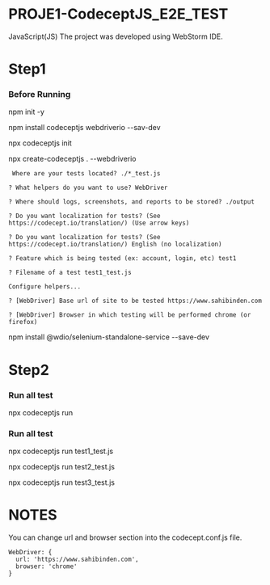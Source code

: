 # PROJE1-CodeceptJS_E2E_TEST
 JavaScript(JS)
The project was developed using WebStorm IDE.
# Step1
### Before Running
 npm init -y
 
 npm install codeceptjs webdriverio --sav-dev
 
 npx codeceptjs init
 
 npx create-codeceptjs . --webdriverio
 
     Where are your tests located? ./*_test.js
 
    ? What helpers do you want to use? WebDriver

    ? Where should logs, screenshots, and reports to be stored? ./output

    ? Do you want localization for tests? (See https://codecept.io/translation/) (Use arrow keys)

    ? Do you want localization for tests? (See https://codecept.io/translation/) English (no localization)

    ? Feature which is being tested (ex: account, login, etc) test1

    ? Filename of a test test1_test.js

    Configure helpers...
    
    ? [WebDriver] Base url of site to be tested https://www.sahibinden.com

    ? [WebDriver] Browser in which testing will be performed chrome (or firefox)

npm install @wdio/selenium-standalone-service --save-dev

# Step2
### Run all test
npx codeceptjs run
### Run all test
npx codeceptjs run test1_test.js

npx codeceptjs run test2_test.js

npx codeceptjs run test3_test.js
# NOTES
You can change url and browser section into the codecept.conf.js file.
 
    WebDriver: {
      url: 'https://www.sahibinden.com',
      browser: 'chrome'
    }
  
